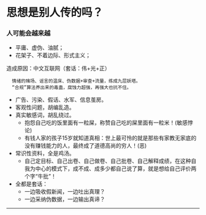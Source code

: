 # 思想是别人传的吗？

### 人可能会越来越
- 平庸、虚伪、油腻；
- 花架子、不着边际、形式主义；

造成原因：中文互联网（套话：伟+光+正）
~~~
  情绪的赌场、谣言的温床、伪数据+审查+流量，练成九层妖塔。
  “合规”算法养出来的毒蛊，腐蚀力超强，再强大也抗不住。
~~~
* 广告、污染、假话、水军、信息茧房。
* 客观性问题，胡编乱造。
* 真实敏感词，胡乱绕过。
    - 抱怨自己吃的饭里面有一粒屎，称赞自己吃的屎里面有一粒米！(敏感悖论)
    - 有钱人家的孩子15岁就知道真相：世上最可怜的就是那些有家教无家底的没有赚钱能力的人，最终成了道德高尚的穷人！(恶)
* 常识性资料，全是鸡汤。
    - 自己定目标、自己出卷、自己做卷、自己批卷、自己解释成绩，在这种自我为中心的模式下，成不成、成多少都自己说了算，就是想给自己评价两个字“牛批”！
* 全都是套话：
  * 一边吸收假新闻，一边吐出真理？
  * 一边采纳伪数据，一边输出真谛？

---

